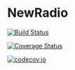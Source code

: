 # NewRadio

[![Build Status](https://travis-ci.org/nicoleta22091994@gmail.com/NewRadio.jl.svg?branch=master)](https://travis-ci.org/nicoleta22091994@gmail.com/NewRadio.jl)

[![Coverage Status](https://coveralls.io/repos/nicoleta22091994@gmail.com/NewRadio.jl/badge.svg?branch=master&service=github)](https://coveralls.io/github/nicoleta22091994@gmail.com/NewRadio.jl?branch=master)

[![codecov.io](http://codecov.io/github/nicoleta22091994@gmail.com/NewRadio.jl/coverage.svg?branch=master)](http://codecov.io/github/nicoleta22091994@gmail.com/NewRadio.jl?branch=master)
